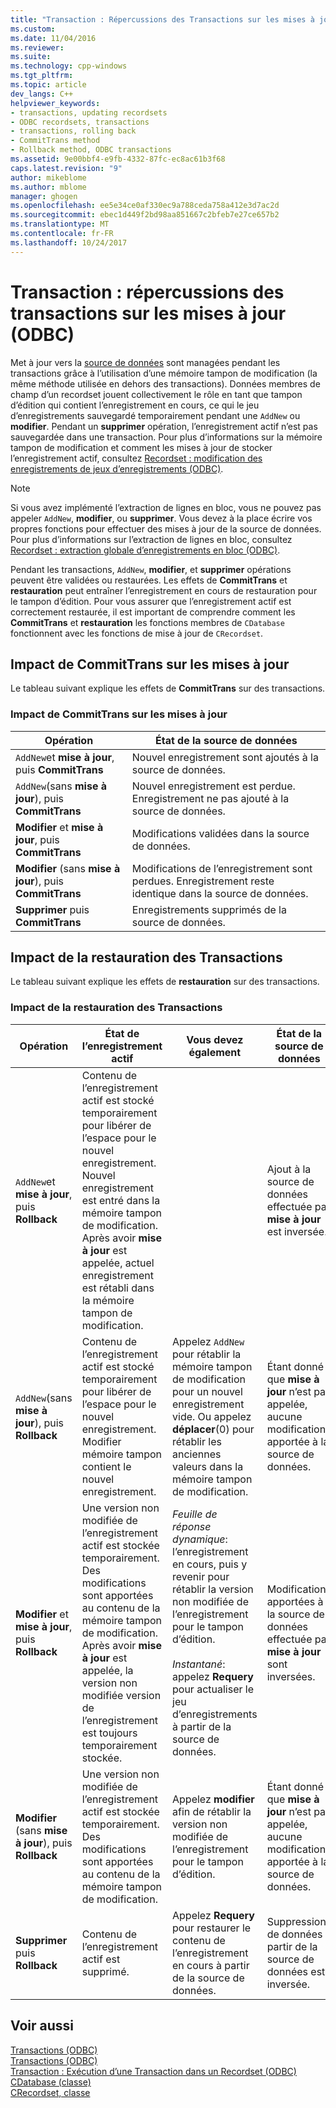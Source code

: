 ```yaml
---
title: "Transaction : Répercussions des Transactions sur les mises à jour (ODBC) | Documents Microsoft"
ms.custom: 
ms.date: 11/04/2016
ms.reviewer: 
ms.suite: 
ms.technology: cpp-windows
ms.tgt_pltfrm: 
ms.topic: article
dev_langs: C++
helpviewer_keywords:
- transactions, updating recordsets
- ODBC recordsets, transactions
- transactions, rolling back
- CommitTrans method
- Rollback method, ODBC transactions
ms.assetid: 9e00bbf4-e9fb-4332-87fc-ec8ac61b3f68
caps.latest.revision: "9"
author: mikeblome
ms.author: mblome
manager: ghogen
ms.openlocfilehash: ee5e34ce0af330ec9a788ceda758a412e3d7ac2d
ms.sourcegitcommit: ebec1d449f2bd98aa851667c2bfeb7e27ce657b2
ms.translationtype: MT
ms.contentlocale: fr-FR
ms.lasthandoff: 10/24/2017
---
```

# <a name="transaction-how-transactions-affect-updates-odbc"></a>Transaction : répercussions des transactions sur les mises à jour (ODBC)
Met à jour vers la [source de données](../../data/odbc/data-source-odbc.md) sont managées pendant les transactions grâce à l’utilisation d’une mémoire tampon de modification (la même méthode utilisée en dehors des transactions). Données membres de champ d’un recordset jouent collectivement le rôle en tant que tampon d’édition qui contient l’enregistrement en cours, ce qui le jeu d’enregistrements sauvegardé temporairement pendant une `AddNew` ou **modifier**. Pendant un **supprimer** opération, l’enregistrement actif n’est pas sauvegardée dans une transaction. Pour plus d’informations sur la mémoire tampon de modification et comment les mises à jour de stocker l’enregistrement actif, consultez [Recordset : modification des enregistrements de jeux d’enregistrements (ODBC)](../../data/odbc/recordset-how-recordsets-update-records-odbc.md).  
  
> [!NOTE]
>  Si vous avez implémenté l’extraction de lignes en bloc, vous ne pouvez pas appeler `AddNew`, **modifier**, ou **supprimer**. Vous devez à la place écrire vos propres fonctions pour effectuer des mises à jour de la source de données. Pour plus d’informations sur l’extraction de lignes en bloc, consultez [Recordset : extraction globale d’enregistrements en bloc (ODBC)](../../data/odbc/recordset-fetching-records-in-bulk-odbc.md).  
  
 Pendant les transactions, `AddNew`, **modifier**, et **supprimer** opérations peuvent être validées ou restaurées. Les effets de **CommitTrans** et **restauration** peut entraîner l’enregistrement en cours de restauration pour le tampon d’édition. Pour vous assurer que l’enregistrement actif est correctement restaurée, il est important de comprendre comment les **CommitTrans** et **restauration** les fonctions membres de `CDatabase` fonctionnent avec les fonctions de mise à jour de `CRecordset`.  
  
##  <a name="_core_how_committrans_affects_updates"></a>Impact de CommitTrans sur les mises à jour  
 Le tableau suivant explique les effets de **CommitTrans** sur des transactions.  
  
### <a name="how-committrans-affects-updates"></a>Impact de CommitTrans sur les mises à jour  
  
|Opération|État de la source de données|  
|---------------|---------------------------|  
|`AddNew`et **mise à jour**, puis **CommitTrans**|Nouvel enregistrement sont ajoutés à la source de données.|  
|`AddNew`(sans **mise à jour**), puis **CommitTrans**|Nouvel enregistrement est perdue. Enregistrement ne pas ajouté à la source de données.|  
|**Modifier** et **mise à jour**, puis **CommitTrans**|Modifications validées dans la source de données.|  
|**Modifier** (sans **mise à jour**), puis **CommitTrans**|Modifications de l’enregistrement sont perdues. Enregistrement reste identique dans la source de données.|  
|**Supprimer** puis **CommitTrans**|Enregistrements supprimés de la source de données.|  
  
##  <a name="_core_how_rollback_affects_updates"></a>Impact de la restauration des Transactions  
 Le tableau suivant explique les effets de **restauration** sur des transactions.  
  
### <a name="how-rollback-affects-transactions"></a>Impact de la restauration des Transactions  
  
|Opération|État de l’enregistrement actif|Vous devez également|État de la source de données|  
|---------------|------------------------------|-------------------|---------------------------|  
|`AddNew`et **mise à jour**, puis **Rollback**|Contenu de l’enregistrement actif est stocké temporairement pour libérer de l’espace pour le nouvel enregistrement. Nouvel enregistrement est entré dans la mémoire tampon de modification. Après avoir **mise à jour** est appelée, actuel enregistrement est rétabli dans la mémoire tampon de modification.||Ajout à la source de données effectuée par **mise à jour** est inversée.|  
|`AddNew`(sans **mise à jour**), puis **Rollback**|Contenu de l’enregistrement actif est stocké temporairement pour libérer de l’espace pour le nouvel enregistrement. Modifier mémoire tampon contient le nouvel enregistrement.|Appelez `AddNew` pour rétablir la mémoire tampon de modification pour un nouvel enregistrement vide. Ou appelez **déplacer**(0) pour rétablir les anciennes valeurs dans la mémoire tampon de modification.|Étant donné que **mise à jour** n’est pas appelée, aucune modification apportée à la source de données.|  
|**Modifier** et **mise à jour**, puis **Rollback**|Une version non modifiée de l’enregistrement actif est stockée temporairement. Des modifications sont apportées au contenu de la mémoire tampon de modification. Après avoir **mise à jour** est appelée, la version non modifiée version de l’enregistrement est toujours temporairement stockée.|*Feuille de réponse dynamique*: l’enregistrement en cours, puis y revenir pour rétablir la version non modifiée de l’enregistrement pour le tampon d’édition.<br /><br /> *Instantané*: appelez **Requery** pour actualiser le jeu d’enregistrements à partir de la source de données.|Modifications apportées à la source de données effectuée par **mise à jour** sont inversées.|  
|**Modifier** (sans **mise à jour**), puis **Rollback**|Une version non modifiée de l’enregistrement actif est stockée temporairement. Des modifications sont apportées au contenu de la mémoire tampon de modification.|Appelez **modifier** afin de rétablir la version non modifiée de l’enregistrement pour le tampon d’édition.|Étant donné que **mise à jour** n’est pas appelée, aucune modification apportée à la source de données.|  
|**Supprimer** puis **Rollback**|Contenu de l’enregistrement actif est supprimé.|Appelez **Requery** pour restaurer le contenu de l’enregistrement en cours à partir de la source de données.|Suppression de données à partir de la source de données est inversée.|  
  
## <a name="see-also"></a>Voir aussi  
 [Transactions (ODBC)](../../data/odbc/transaction-odbc.md)   
 [Transactions (ODBC)](../../data/odbc/transaction-odbc.md)   
 [Transaction : Exécution d’une Transaction dans un Recordset (ODBC)](../../data/odbc/transaction-performing-a-transaction-in-a-recordset-odbc.md)   
 [CDatabase (classe)](../../mfc/reference/cdatabase-class.md)   
 [CRecordset, classe](../../mfc/reference/crecordset-class.md)
